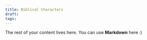 ```yaml
---
title: Biblical Characters
draft: 
tags:
---
```


The rest of your content lives here. You can use **Markdown** here :)